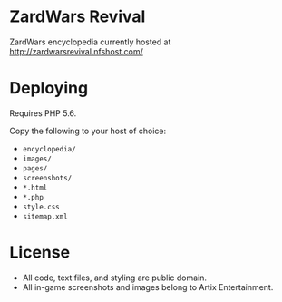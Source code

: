 # ZardWars Revival

ZardWars encyclopedia currently hosted at http://zardwarsrevival.nfshost.com/

# Deploying

Requires PHP 5.6.

Copy the following to your host of choice:

* `encyclopedia/`
* `images/`
* `pages/`
* `screenshots/`
* `*.html`
* `*.php`
* `style.css`
* `sitemap.xml`

# License

* All code, text files, and styling are public domain.
* All in-game screenshots and images belong to Artix Entertainment.
